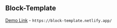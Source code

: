 ## Block-Template

[Demo Link](https://block-template.netlify.app/) - `https://block-template.netlify.app/`
